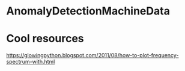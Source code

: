 # AnomalyDetectionMachineData


# Cool resources
https://glowingpython.blogspot.com/2011/08/how-to-plot-frequency-spectrum-with.html
